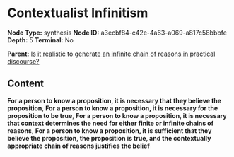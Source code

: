 # Contextualist Infinitism

**Node Type:** synthesis
**Node ID:** a3ecbf84-c42e-4a63-a069-a817c58bbbfe
**Depth:** 5
**Terminal:** No

**Parent:** [Is it realistic to generate an infinite chain of reasons in practical discourse?](is-it-realistic-to-generate-an-infinite-chain-of-reasons-in-practical-discourse-antithesis-38e40b8f-b281-44c5-9caf-d7efdcd20a90.md)

## Content

**For a person to know a proposition, it is necessary that they believe the proposition**, **For a person to know a proposition, it is necessary for the proposition to be true**, **For a person to know a proposition, it is necessary that context determines the need for either finite or infinite chains of reasons**, **For a person to know a proposition, it is sufficient that they believe the proposition, the proposition is true, and the contextually appropriate chain of reasons justifies the belief**
